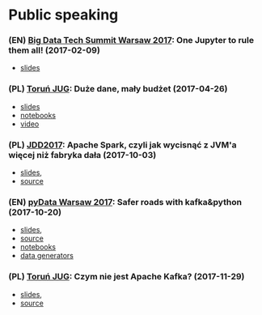 # Public speaking

### (EN) [Big Data Tech Summit Warsaw 2017](http://bigdatatechwarsaw.eu/): One Jupyter to rule them all! (2017-02-09)

- [slides](https://www.slideshare.net/MariuszStrzelecki/one-jupyter-to-rule-them-all)

### (PL) [Toruń JUG](https://www.meetup.com/Torun-JUG/): Duże dane, mały budżet (2017-04-26)

- [slides](https://docs.google.com/presentation/d/1pkN9F7qSWnl8M4as0ne6VNH1807Btq0o-uErqsM0Mrs/edit)
- [notebooks](https://github.com/szczeles/pyspark-notebooks/blob/master/stackoverflow/Torun%20JUG%20-%20exploratory%20analysis%20on%20stackoverflow%20data.ipynb)
- [video](https://www.youtube.com/watch?v=uR_rwWd2QkI&t=2821s)

### (PL) [JDD2017](https://jdd.org.pl/): Apache Spark, czyli jak wycisnąć z JVM'a więcej niż fabryka dała (2017-10-03)

- [slides](https://gitpitch.com/szczeles/public-speaking/jdd2017), 
- [source](https://github.com/szczeles/public-speaking/tree/jdd2017)

### (EN) [pyData Warsaw 2017](https://pydata.org/warsaw2017/): Safer roads with kafka&python (2017-10-20)

- [slides](https://gitpitch.com/szczeles/public-speaking/pydata2017), 
- [source](https://github.com/szczeles/public-speaking/tree/pydata2017)
- [notebooks](https://github.com/szczeles/public-speaking/tree/pydata2017/notebooks)
- [data generators](https://github.com/szczeles/public-speaking/tree/pydata2017/generator)

### (PL) [Toruń JUG](https://www.meetup.com/Torun-JUG/): Czym nie jest Apache Kafka? (2017-11-29)

- [slides](https://gitpitch.com/szczeles/public-speaking/torunjug2017), 
- [source](https://github.com/szczeles/public-speaking/tree/torunjug2017)
